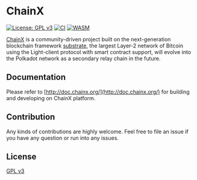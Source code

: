 # ChainX

[![License: GPL v3](https://img.shields.io/badge/License-GPLv3-blue.svg)](./LICENSE)
[![CI](https://github.com/chainx-org/ChainX/workflows/ci/badge.svg)](https://github.com/chainx-org/ChainX/actions?workflow=ci)
[![WASM](https://github.com/chainx-org/ChainX/workflows/wasm/badge.svg)](https://github.com/chainx-org/ChainX/actions?workflow=wasm)

[ChainX](https://github.com/chainx-org/ChainX) is a community-driven project built on the next-generation blockchain framework [substrate](https://github.com/paritytech/substrate), the largest Layer-2 network of Bitcoin using the Light-client protocol with smart contract support, will evolve into the Polkadot network as a secondary relay chain in the future.

## Documentation

Please refer to [http://doc.chainx.org/](http://doc.chainx.org/) for building and developing on ChainX platform.

## Contribution

Any kinds of contributions are highly welcome. Feel free to file an issue if you have any question or run into any issues.

## License

[GPL v3](LICENSE)
